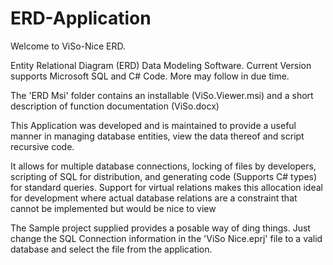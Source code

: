 # ERD-Application

Welcome to ViSo-Nice ERD.

Entity Relational Diagram (ERD) Data Modeling Software. Current Version supports Microsoft SQL and C# Code. More may follow in due time.

The 'ERD Msi' folder contains an installable (ViSo.Viewer.msi) and a short description of function documentation (ViSo.docx)

This Application was developed and is maintained to provide a useful manner in managing database entities, view the data thereof and script recursive code.

It allows for multiple database connections, locking of files by developers, scripting of SQL for distribution, and generating code (Supports C# types) for standard queries. Support for virtual relations makes this allocation ideal for development where actual database relations are a constraint that cannot be implemented but would be nice to view

The Sample project supplied provides a posable way of ding things. Just change the SQL Connection information in the 'ViSo Nice.eprj' file to a valid database and select the file from the application.


